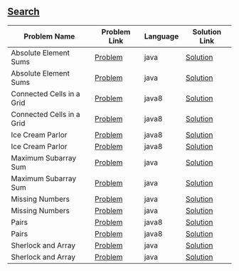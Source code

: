 ## [Search](https://www.hackerrank.com/domains/algorithms/search)

|Problem Name|Problem Link|Language|Solution Link|
---|---|---|---
|Absolute Element Sums|[Problem](https://www.hackerrank.com/challenges/playing-with-numbers/problem)|java|[Solution](./AbsoluteElementSums.java)|
|Absolute Element Sums|[Problem](https://www.hackerrank.com/challenges/playing-with-numbers/problem)|java|[Solution](./AbsoluteElementSums.java)|
|Connected Cells in a Grid|[Problem](https://www.hackerrank.com/challenges/connected-cell-in-a-grid/problem)|java8|[Solution](./ConnectedCellsinaGrid.java)|
|Connected Cells in a Grid|[Problem](https://www.hackerrank.com/challenges/connected-cell-in-a-grid/problem)|java8|[Solution](./ConnectedCellsinaGrid.java)|
|Ice Cream Parlor|[Problem](https://www.hackerrank.com/challenges/icecream-parlor/problem)|java8|[Solution](./IceCreamParlor.java)|
|Ice Cream Parlor|[Problem](https://www.hackerrank.com/challenges/icecream-parlor/problem)|java8|[Solution](./IceCreamParlor.java)|
|Maximum Subarray Sum|[Problem](https://www.hackerrank.com/challenges/maximum-subarray-sum/problem)|java|[Solution](./MaximumSubarraySum.java)|
|Maximum Subarray Sum|[Problem](https://www.hackerrank.com/challenges/maximum-subarray-sum/problem)|java|[Solution](./MaximumSubarraySum.java)|
|Missing Numbers|[Problem](https://www.hackerrank.com/challenges/missing-numbers/problem)|java|[Solution](./MissingNumbers.java)|
|Missing Numbers|[Problem](https://www.hackerrank.com/challenges/missing-numbers/problem)|java|[Solution](./MissingNumbers.java)|
|Pairs|[Problem](https://www.hackerrank.com/challenges/pairs/problem)|java8|[Solution](./Pairs.java)|
|Pairs|[Problem](https://www.hackerrank.com/challenges/pairs/problem)|java8|[Solution](./Pairs.java)|
|Sherlock and Array|[Problem](https://www.hackerrank.com/challenges/sherlock-and-array/problem)|java|[Solution](./SherlockandArray.java)|
|Sherlock and Array|[Problem](https://www.hackerrank.com/challenges/sherlock-and-array/problem)|java|[Solution](./SherlockandArray.java)|

